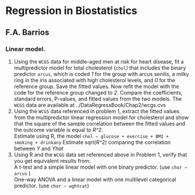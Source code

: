 # Regression in Biostatistics
## F.A. Barrios  
### Linear model.  

1. Using the `WCGS` data for middle-aged men at risk for heart disease, fit a multipredictor model for total cholesterol (`chol`) that includes the binary predictor `arcus`, which is coded *1* for the group with arcus senilis, a milky ring in the iris associated with high cholesterol levels, and *0* for the reference group. Save the fitted values. Now refit the model with the code for the reference group changed to *2*. Compare the coefficients, standard errors, P-values, and fitted values from the two models. The `WCGS` data are available at ../DataRegressBook/Chap2/wcgs.cvs  
2. Using the `WCGS` data referenced in problem 1, extract the fitted values from the multipredictor linear regression model for cholesterol and show that the square of the sample correlation between the fitted values and the outcome variable is equal to *R^2*.  
Estimate using R, the model  `chol ~ glucose + exercise + BMI + smoking + drinkany`  Estimate *sqrt(R^2)* comparing the correlation between *Y* and *Yhat*
3. Using R and the `WCGS` data set referenced above in Problem 1, verify that you get equivalent results from:  
A t-test and a simple linear model with one binary predictor. (use `chor ~ arcus` )  
One-way ANOVA and a linear model with one multilevel categorical predictor. (use `chor ~ wghtcat`)